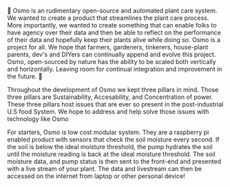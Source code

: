 🌱 Osmo is an rudimentary open-source and automated plant care system. We wanted to create a product that streamlines the plant care process. More importantly, we wanted to create something that can enable folks to have agency over their data and then be able to reflect on the performance of their  data and hopefully keep their plants alive while doing so. Osmo is a project for all. We hope that farmers, gardeners, tinkerers, house-plant parents, dev's and DIYers  can continually append and evolve this project. Osmo, open-sourced by nature has the ability to be scaled both vertically and horizontally. Leaving room for continual integration and improvement in the future. 🌱 

Throughout the development of Osmo we kept three pillars in mind. Those three pillars are Sustainability, Accesability, and Concentration of power. These three pillars host issues that are ever so present in the post-industrial U.S food System. We hope to address and help solve those issues with technology like Osmo

For starters, Osmo is low cost modular system. They are a raspberry pi enabled product with sensors that check the soil moisture every second. If the soil is below the ideal moisture threshold, the pump hydrates the soil until the moisture reading is back at the ideal moisture threshold. The soil moisture data, and pump status is then sent to the front-end and presented with a live stream of your plant. The data and livestream can then be accessed on the internet from laptop or other personal device!
